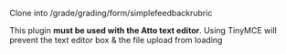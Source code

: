 Clone into /grade/grading/form/simplefeedbackrubric

This plugin **must be used with the Atto text editor**. Using TinyMCE will prevent the text editor box & the file upload from loading